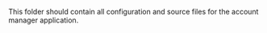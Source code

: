 This folder should contain all configuration and source files for the account manager application.

